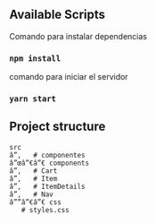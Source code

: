 ## Available Scripts

Comando para instalar dependencias
### `npm install`

comando para iniciar el servidor
### `yarn start`
## Project structure

```
src
â”‚   # componentes
â”œâ”€â”€ components
â”‚   # Cart
â”‚   # Item
â”‚   # ItemDetails
â”‚   # Nav
â””â”€â”€ css
   # styles.css

```
